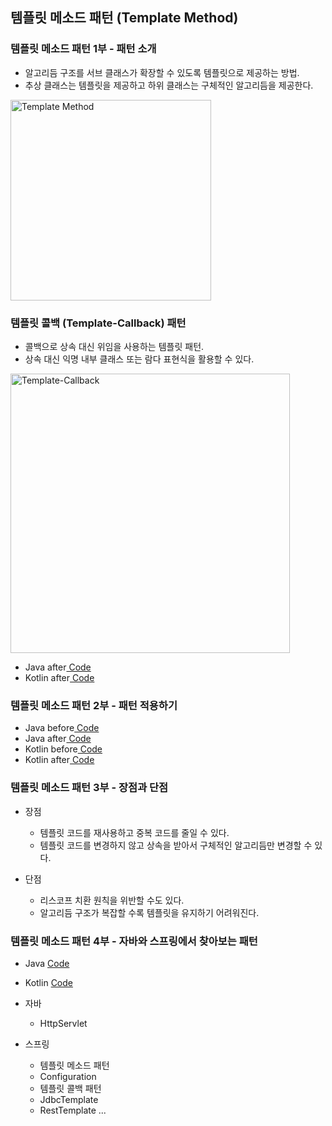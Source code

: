 ## 템플릿 메소드 패턴 (Template Method)

### 템플릿 메소드 패턴 1부 - 패턴 소개

- 알고리듬 구조를 서브 클래스가 확장할 수 있도록 템플릿으로 제공하는 방법.
- 추상 클래스는 템플릿을 제공하고 하위 클래스는 구체적인 알고리듬을 제공한다.

<img width="321" alt="Template Method" src="https://user-images.githubusercontent.com/64997245/190900264-52b5ca45-8740-4470-aca0-f2341a3ab30f.png">

### 템플릿 콜백 (Template-Callback) 패턴

- 콜백으로 상속 대신 위임을 사용하는 템플릿 패턴.
- 상속 대신 익명 내부 클래스 또는 람다 표현식을 활용할 수 있다.

<img width="447" alt="Template-Callback" src="https://user-images.githubusercontent.com/64997245/190900294-9295f2c8-78a8-43a5-8ec2-58c3a66f76da.png">

- Java after<a href="../../example/src/main/kotlin/com/example/_03_behavioral_patterns/_22_template/java/_02_after2">
  Code</a>
- Kotlin after<a href="../../example/src/main/kotlin/com/example/_03_behavioral_patterns/_22_template/kt/_02_after2">
  Code</a>

### 템플릿 메소드 패턴 2부 - 패턴 적용하기

- Java before<a href="../../example/src/main/kotlin/com/example/_03_behavioral_patterns/_22_template/java/_01_before">
  Code</a>
- Java after<a href="../../example/src/main/kotlin/com/example/_03_behavioral_patterns/_22_template/java/_02_after">
  Code</a>
- Kotlin before<a href="../../example/src/main/kotlin/com/example/_03_behavioral_patterns/_22_template/kt/_01_before">
  Code</a>
- Kotlin after<a href="../../example/src/main/kotlin/com/example/_03_behavioral_patterns/_22_template/kt/_02_after">
  Code</a>

### 템플릿 메소드 패턴 3부 - 장점과 단점

- 장점
    - 템플릿 코드를 재사용하고 중복 코드를 줄일 수 있다.
    - 템플릿 코드를 변경하지 않고 상속을 받아서 구체적인 알고리듬만 변경할 수 있다.

- 단점
    - 리스코프 치환 원칙을 위반할 수도 있다.
    - 알고리듬 구조가 복잡할 수록 템플릿을 유지하기 어려워진다.

### 템플릿 메소드 패턴 4부 - 자바와 스프링에서 찾아보는 패턴

- Java <a href="../../example/src/main/kotlin/com/example/_03_behavioral_patterns/_22_template/java/_03_java">Code</a>
- Kotlin <a href="../../example/src/main/kotlin/com/example/_03_behavioral_patterns/_22_template/kt/_03_java">Code</a>

- 자바
    - HttpServlet

- 스프링
    - 템플릿 메소드 패턴
    - Configuration
    - 템플릿 콜백 패턴
    - JdbcTemplate
    - RestTemplate ...
